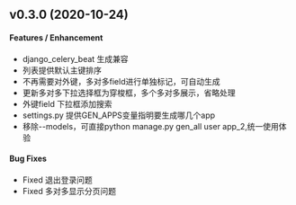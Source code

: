 ## v0.3.0 (2020-10-24)

#### Features / Enhancement
- django_celery_beat 生成兼容
- 列表提供默认主键排序
- 不再需要对外键，多对多field进行单独标记，可自动生成
- 更新多对多下拉选择框为穿梭框，多个多对多展示，省略处理
- 外键field 下拉框添加搜索
- settings.py 提供GEN_APPS变量指明要生成哪几个app
- 移除--models，可直接python manage.py gen_all user app_2,统一使用体验

#### Bug Fixes
- Fixed 退出登录问题
- Fixed 多对多显示分页问题